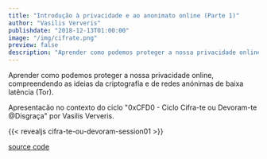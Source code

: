 ```yaml
---
title: "Introdução à privacidade e ao anonimato online (Parte 1)"
author: "Vasilis Ververis"
publishdate: "2018-12-13T01:00:00"
image: "/img/cifrate.png"
preview: false
description: "Aprender como podemos proteger a nossa privacidade online, compreendendo as ideias da criptografia e de redes anónimas de baixa latência (Tor)."
---
```


Aprender como podemos proteger a nossa privacidade online, compreendendo as ideias da criptografia e de redes anónimas de baixa latência (Tor).

Apresentacão no contexto do ciclo "0xCFD0 - Ciclo Cifra-te ou Devoram-te @Disgraça" por Vasilis Ververis.

{{< revealjs cifra-te-ou-devoram-session01 >}} <!-- revealjs presentation without the ".html"-->

[source code](https://github.com/PrivacyLx/slides)
